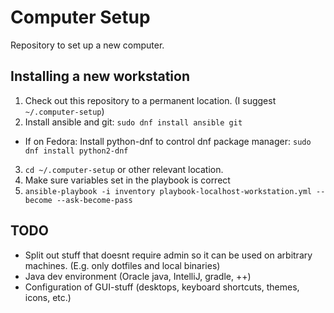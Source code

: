 # Computer Setup

Repository to set up a new computer.

## Installing a new workstation

1. Check out this repository to a permanent location. (I suggest `~/.computer-setup`)
2. Install ansible and git: `sudo dnf install ansible git`
  - If on Fedora: Install python-dnf to control dnf package manager: `sudo dnf install python2-dnf`
3. `cd ~/.computer-setup` or other relevant location.
4. Make sure variables set in the playbook is correct
5. `ansible-playbook -i inventory playbook-localhost-workstation.yml --become --ask-become-pass`

## TODO

* Split out stuff that doesnt require admin so it can be used on arbitrary machines. (E.g. only dotfiles and local binaries)
* Java dev environment (Oracle java, IntelliJ, gradle, ++)
* Configuration of GUI-stuff (desktops, keyboard shortcuts, themes, icons, etc.)
